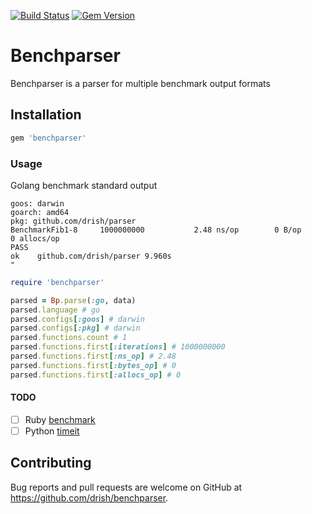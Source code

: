 [![Build Status](https://travis-ci.com/drish/benchparser.svg?branch=master)](https://travis-ci.com/drish/benchparser)
[![Gem Version](https://badge.fury.io/rb/benchparser.svg)](https://badge.fury.io/rb/benchparser)

# Benchparser

Benchparser is a parser for multiple benchmark output formats

## Installation

```ruby
gem 'benchparser'
```


### Usage

Golang benchmark standard output

```text
goos: darwin
goarch: amd64
pkg: github.com/drish/parser
BenchmarkFib1-8     1000000000           2.48 ns/op        0 B/op        0 allocs/op
PASS
ok    github.com/drish/parser 9.960s
"
```

```ruby
require 'benchparser'

parsed = Bp.parse(:go, data)
parsed.language # go
parsed.configs[:goos] # darwin
parsed.configs[:pkg] # darwin
parsed.functions.count # 1
parsed.functions.first[:iterations] # 1000000000
parsed.functions.first[:ns_op] # 2.48
parsed.functions.first[:bytes_op] # 0
parsed.functions.first[:allocs_op] # 0
```


#### TODO

- [ ] Ruby [benchmark](https://ruby-doc.org/stdlib-2.5.0/libdoc/benchmark/rdoc/)
- [ ] Python [timeit](https://docs.python.org/2/library/timeit.html)

## Contributing

Bug reports and pull requests are welcome on GitHub at https://github.com/drish/benchparser.
